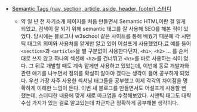 - [Semantic Tags (nav, section, article, aside, header, footer) 스터디](https://github.com/jhw123/til/commit/266300704dab00820d9b12c8e73a10651f2445d4)

    - 약 일 년 전 자기소개 페이지를 처음 만들면서 Semantic HTML이란 걸 알게 되었고,
      검색이 잘 되기 위해 semantic 태그를 잘 사용해 SEO를 해본 적이 있었다.
      당시에는 블로그나 w3school 같은 사이트를 통해 배웠기 때문에 각 시맨틱 태그의 의미와 사용처를 얕게만 알고 있어 어설프게 사용했었다.료
      예를 들어 `<section>`과 `<article>`을 별 구분없이 사용한다던지, `<h1>`, `<h2>` ... 를 순서대로 쓰지 않고 
      하나의 섹션에 `<h2>`를 건너뛰고 `<h3>`를 바로 사용하는 식이 었다.
      그 뒤로 개발할 때도 계속 얕게만 사용하고 있었는데, 이번에 동료 개발자와 관련 얘기를 나누면서 정의를 확실히 알아야 겠다는 생각이 들어
      공부하게 되었다.
      우선 가장 자주 사용한 섹셔닝 태그들을 공부했고 이제 각각의 차이점을 명확하게 이해한 느낌이 든다.
      이번 새 블로그를 만들면서도 어설프게 사용할 뻔 했는데, 스터디한 내용에 맞게 새로 마크업을 수정해보았다.
      시맨틱 태그도 대략 수십 가지가 있는 걸로 알고있는데 차근차근 정확하게 공부해볼 생각이다.
